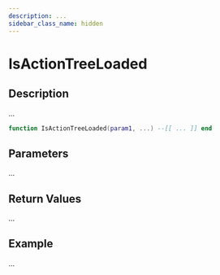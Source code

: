 ```yaml
---
description: ...
sidebar_class_name: hidden
---
```


# IsActionTreeLoaded

## Description

...

```lua
function IsActionTreeLoaded(param1, ...) --[[ ... ]] end
```

## Parameters

...

## Return Values

...

## Example

...

